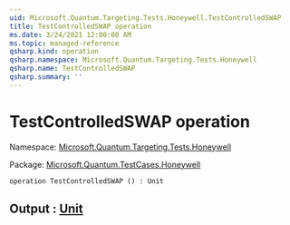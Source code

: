 ```yaml
---
uid: Microsoft.Quantum.Targeting.Tests.Honeywell.TestControlledSWAP
title: TestControlledSWAP operation
ms.date: 3/24/2021 12:00:00 AM
ms.topic: managed-reference
qsharp.kind: operation
qsharp.namespace: Microsoft.Quantum.Targeting.Tests.Honeywell
qsharp.name: TestControlledSWAP
qsharp.summary: ''
---
```


# TestControlledSWAP operation

Namespace: [Microsoft.Quantum.Targeting.Tests.Honeywell](xref:Microsoft.Quantum.Targeting.Tests.Honeywell)

Package: [Microsoft.Quantum.TestCases.Honeywell](https://nuget.org/packages/Microsoft.Quantum.TestCases.Honeywell)




```qsharp
operation TestControlledSWAP () : Unit
```


## Output : [Unit](xref:microsoft.quantum.lang-ref.unit)

